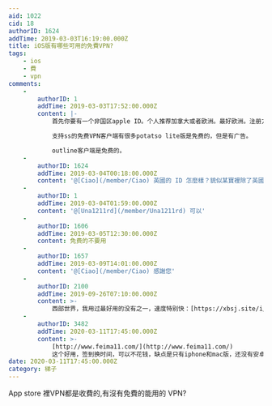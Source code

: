 ```yaml
---
aid: 1022
cid: 18
authorID: 1624
addTime: 2019-03-03T16:19:00.000Z
title: iOS版有哪些可用的免費VPN?
tags:
    - ios
    - 費
    - vpn
comments:
    -
        authorID: 1
        addTime: 2019-03-03T17:52:00.000Z
        content: |-
            首先你要有一个非国区apple ID。个人推荐加拿大或者欧洲。最好欧洲。注册方法请善用搜索引擎。

            支持ss的免费VPN客户端有很多potatso lite版是免费的，但是有广告。

            outline客户端是免费的。
    -
        authorID: 1624
        addTime: 2019-03-04T00:18:00.000Z
        content: '@[Ciao](/member/Ciao) 英國的 ID 怎麼樣？貌似某寶裡除了英國沒有其他歐洲國家的 ID 了'
    -
        authorID: 1
        addTime: 2019-03-04T01:59:00.000Z
        content: '@[Una1211rd](/member/Una1211rd) 可以'
    -
        authorID: 1606
        addTime: 2019-03-05T12:30:00.000Z
        content: 免费的不要用
    -
        authorID: 1657
        addTime: 2019-03-09T14:01:00.000Z
        content: '@[Ciao](/member/Ciao) 感謝您'
    -
        authorID: 2100
        addTime: 2019-09-26T07:10:00.000Z
        content: >-
            西部世界，我用过最好用的没有之一，速度特别快：[https://xbsj.site/i/ri033](https://xbsj.site/i/ri033)
    -
        authorID: 3482
        addTime: 2020-03-11T17:45:00.000Z
        content: >-
            [http://www.feima11.com/](http://www.feima11.com/)
            这个好用，签到换时间，可以不花钱，缺点是只有iphone和mac版，还没有安卓和windows版的
date: 2020-03-11T17:45:00.000Z
category: 梯子
---
```


App store 裡VPN都是收費的,有沒有免費的能用的 VPN?
